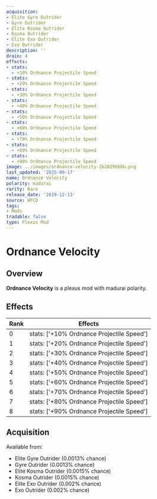 ```yaml
---
acquisition:
- Elite Gyre Outrider
- Gyre Outrider
- Elite Kosma Outrider
- Kosma Outrider
- Elite Exo Outrider
- Exo Outrider
description: ''
drain: 4
effects:
- stats:
  - +10% Ordnance Projectile Speed
- stats:
  - +20% Ordnance Projectile Speed
- stats:
  - +30% Ordnance Projectile Speed
- stats:
  - +40% Ordnance Projectile Speed
- stats:
  - +50% Ordnance Projectile Speed
- stats:
  - +60% Ordnance Projectile Speed
- stats:
  - +70% Ordnance Projectile Speed
- stats:
  - +80% Ordnance Projectile Speed
- stats:
  - +90% Ordnance Projectile Speed
image: ../images/ordnance-velocity-2b20296b0b.png
last_updated: '2025-09-17'
name: Ordnance Velocity
polarity: madurai
rarity: Rare
release_date: '2019-12-13'
source: WFCD
tags:
- Mods
tradable: false
type: Plexus Mod
---
```


# Ordnance Velocity

## Overview

**Ordnance Velocity** is a plexus mod with madurai polarity.

## Effects

| Rank | Effects |
|------|----------|
| 0 | stats: ['+10% Ordnance Projectile Speed'] |
| 1 | stats: ['+20% Ordnance Projectile Speed'] |
| 2 | stats: ['+30% Ordnance Projectile Speed'] |
| 3 | stats: ['+40% Ordnance Projectile Speed'] |
| 4 | stats: ['+50% Ordnance Projectile Speed'] |
| 5 | stats: ['+60% Ordnance Projectile Speed'] |
| 6 | stats: ['+70% Ordnance Projectile Speed'] |
| 7 | stats: ['+80% Ordnance Projectile Speed'] |
| 8 | stats: ['+90% Ordnance Projectile Speed'] |

## Acquisition

Available from:
- Elite Gyre Outrider (0.0013% chance)
- Gyre Outrider (0.0013% chance)
- Elite Kosma Outrider (0.0015% chance)
- Kosma Outrider (0.0015% chance)
- Elite Exo Outrider (0.002% chance)
- Exo Outrider (0.002% chance)

